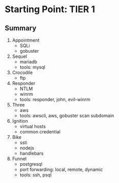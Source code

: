 # Starting Point: TIER 1

## Summary

1. Appointment
    - SQLi
    - gobuster
2. Sequel
    - mariadb
    - tools: mysql
3. Crocodile
    - ftp
4. Responder
    - NTLM
    - winrm
    - tools: responder, john, evil-winrm
5. Three
    - aws
    - tools: awscli, aws, gobuster scan subdomain
6. Ignition
    - virtual hosts
    - common credential
7. Bike
    - ssti
    - nodejs
    - handlebars
8. Funnel
    - postgresql
    - port forwarding: local, remote, dynamic
    - tools: ssh, psql
